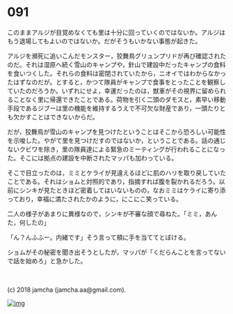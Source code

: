 # 091

このままアルジが目覚めなくても里は十分に回っていくのではないか。アルジはもう退場してもよいのではないか。だがそうもいかない事態が起きた。  

アルジを瀕死に追いこんだモンスター，狡舞鳥グリュンプリドが再び確認されたのだ。それは湿原へ続く雪山のキャンプや，針山で建設中だったキャンプの食料を食いつくした。それらの食料は密閉されていたから，ニオイではわからなかったはずなのだが。とすると，かつて隊員がキャンプで食事をとったことを観察していたのだろうか。いずれにせよ，幸運だったのは，獣車がその視界に留められることなく里に帰還できたことである。荷物を引く二頭のダモスと，素早い移動手段であるジブーは里の機能を維持するうえで不可欠な財産であり，一頭たりとも欠かすことはできないからだ。  

だが，狡舞鳥が雪山のキャンプを見つけたということはそこから恐ろしい可能性を示唆した。やがて里を見つけだすのではないか，ということである。話の通じないクビワを除き，里の隊員達による緊急のミーティングが行われることになった。そこには拠点の建設を中断されたマッパも加わっている。  

そこで目立ったのは，ミミとケライが見違えるほどに肌のハリを取り戻していたことである。それはショムと対照的であり，指摘すれば腹を裂かれるだろう。以前にシンキが見たときほど密着してはいないものの，なおミミはケライに寄り添っており，幸福に満たされたかのように，にこにこ笑っている。  

二人の様子があまりに異様なので，シンキが不審な顔で尋ねた。「ミミ，あんた，何したの」  

「ん？んふふー。内緒です」そう言って頬に手を当ててとぼける。  

ショムがその秘密を聞き出そうとしたが，マッパが「くだらんことを言ってないで話を始めろ」と急かした。  

<br>  
<br>  
(c) 2018 jamcha (jamcha.aa@gmail.com).  

[![img](http://i.creativecommons.org/l/by-nc-sa/4.0/88x31.png)](http://creativecommons.org/licenses/by-nc-sa/4.0/deed)